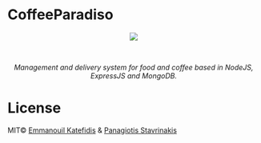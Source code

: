 # CoffeeParadiso
<p align="center">
   <img src="https://i.imgur.com/XtRxNlR.jpg">
</p>
<br>
<i>
<p align="center">
  Management and delivery system for food and coffee based in NodeJS, ExpressJS and MongoDB.
</p>
</i>

# License
MIT© <a href="https://github.com/man0s">Emmanouil Katefidis</a> & <a href="https://github.com/Pan0sSt">Panagiotis Stavrinakis</a>
